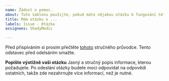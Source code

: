 ```yaml
---
name: Žádost o pomoc.
about: Tuto šablonu použijte, pokud máte nějakou otázku k fungování této aplikace.
title: Mám otázku o ...
labels: Issue - Otázka
assignees: ShadyMedic

---
```


Před přispíváním si prosím přečtěte [tohoto](https://github.com/HonzaSTECH/Poznavacky/blob/master/documents/CONTRIBUTING.md) stručného průvodce. Tento odstavec před odelsáním smažte.

**Popište výstižně vaši otázku**
Jasný a stručný popis informace, kterou požadujete.
Po odeslání otázky budete moci odpovídat na odpovědi ostatních, takže zde nezahrnujte více informací, než je nutné.
